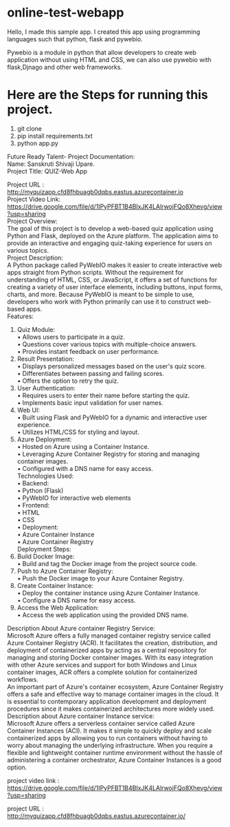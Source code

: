 # online-test-webapp
Hello, I made this sample app. I created this app using programming languages such that python, flask and pywebio. <br>

Pywebio is a module in python that allow developers to create web application without using HTML and CSS, we can also use pywebio with flask,Djnago and other web frameworks.

# Here are the Steps for running this project.
1. git clone<br>
2. pip install requirements.txt<br>
3. python app.py<br>

Future Ready Talent- Project Documentation:<br>
Name: Sanskruti Shivaji Upare.<br>
Project Title: QUIZ-Web App<br>

Project URL :<br>
http://myquizapp.cfd8fhbuagb0dqbs.eastus.azurecontainer.io<br>
Project Video Link:<br>
https://drive.google.com/file/d/1IPyPFBT1B4BIxJK4LAlrwojFQo8Xhevg/view?usp=sharing<br>
Project Overview:<br>
The goal of this project is to develop a web-based quiz application using Python and Flask, deployed on the Azure platform. The application aims to provide an interactive and engaging quiz-taking experience for users on various topics.<br>
Project Description:<br>
A Python package called PyWebIO makes it easier to create interactive web apps straight from Python scripts. Without the requirement for understanding of HTML, CSS, or JavaScript, it offers a set of functions for creating a variety of user interface elements, including buttons, input forms, charts, and more. Because PyWebIO is meant to be simple to use, developers who work with Python primarily can use it to construct web-based apps.<br>
Features:<br>
1.	Quiz Module:<br>
•	Allows users to participate in a quiz.<br>
•	Questions cover various topics with multiple-choice answers.<br>
•	Provides instant feedback on user performance.<br>
2.	Result Presentation:<br>
•	Displays personalized messages based on the user's quiz score.<br>
•	Differentiates between passing and failing scores.<br>
•	Offers the option to retry the quiz.<br>
3.	User Authentication:<br>
•	Requires users to enter their name before starting the quiz.<br>
•	Implements basic input validation for user names.<br>
4.	Web UI:<br>
•	Built using Flask and PyWebIO for a dynamic and interactive user experience.<br>
•	Utilizes HTML/CSS for styling and layout.<br>
5.	Azure Deployment:<br>
•	Hosted on Azure using a Container Instance.<br>
•	Leveraging Azure Container Registry for storing and managing container images.<br>
•	Configured with a DNS name for easy access.<br>
Technologies Used:<br>
•	Backend:<br>
•	Python (Flask)<br>
•	PyWebIO for interactive web elements<br>
•	Frontend:<br>
•	HTML<br>
•	CSS<br>
•	Deployment:<br>
•	Azure Container Instance<br>
•	Azure Container Registry<br>
Deployment Steps:<br>
1.	Build Docker Image:<br>
•	Build and tag the Docker image from the project source code.<br>
2.	Push to Azure Container Registry:<br>
•	Push the Docker image to your Azure Container Registry.<br>
3.	Create Container Instance:<br>
•	Deploy the container instance using Azure Container Instance.<br>
•	Configure a DNS name for easy access.<br>
4.	Access the Web Application:<br>
•	Access the web application using the provided DNS name.<br>

Description About Azure container Registry Service:<br>
Microsoft Azure offers a fully managed container registry service called Azure Container Registry (ACR). It facilitates the creation, distribution, and deployment of containerized apps by acting as a central repository for managing and storing Docker container images. With its easy integration with other Azure services and support for both Windows and Linux container images, ACR offers a complete solution for containerized workflows. <br>
An important part of Azure's container ecosystem, Azure Container Registry offers a safe and effective way to manage container images in the cloud. It is essential to contemporary application development and deployment procedures since it makes containerized architectures more widely used.<br>
Description about Azure container Instance service:<br>
Microsoft Azure offers a serverless container service called Azure Container Instances (ACI). It makes it simple to quickly deploy and scale containerized apps by allowing you to run containers without having to worry about managing the underlying infrastructure. When you require a flexible and lightweight container runtime environment without the hassle of administering a container orchestrator, Azure Container Instances is a good option.<br>





project video link :<br>
https://drive.google.com/file/d/1IPyPFBT1B4BIxJK4LAlrwojFQo8Xhevg/view?usp=sharing

project URL :<br>
http://myquizapp.cfd8fhbuagb0dqbs.eastus.azurecontainer.io/
